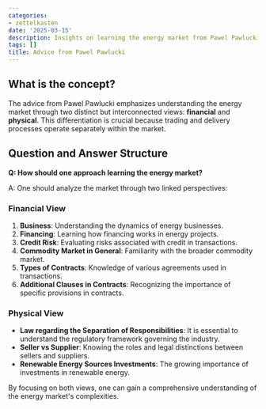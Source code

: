 ```yaml
---
categories:
- zettelkasten
date: '2025-03-15'
description: Insights on learning the energy market from Pawel Pawlucki.
tags: []
title: Advice from Pawel Pawlucki
---
```


## What is the concept?

The advice from Pawel Pawlucki emphasizes understanding the energy market through two distinct but interconnected views: **financial** and **physical**. This differentiation is crucial because trading and delivery processes operate separately within the market.

## Question and Answer Structure

**Q: How should one approach learning the energy market?**

A: One should analyze the market through two linked perspectives:

### Financial View

1. **Business**: Understanding the dynamics of energy businesses.
2. **Financing**: Learning how financing works in energy projects.
3. **Credit Risk**: Evaluating risks associated with credit in transactions.
4. **Commodity Market in General**: Familiarity with the broader commodity market.
5. **Types of Contracts**: Knowledge of various agreements used in transactions.
6. **Additional Clauses in Contracts**: Recognizing the importance of specific provisions in contracts.

### Physical View

- **Law regarding the Separation of Responsibilities**: It is essential to understand the regulatory framework governing the industry.
- **Seller vs Supplier**: Knowing the roles and legal distinctions between sellers and suppliers.
- **Renewable Energy Sources Investments**: The growing importance of investments in renewable energy. 

By focusing on both views, one can gain a comprehensive understanding of the energy market's complexities.
